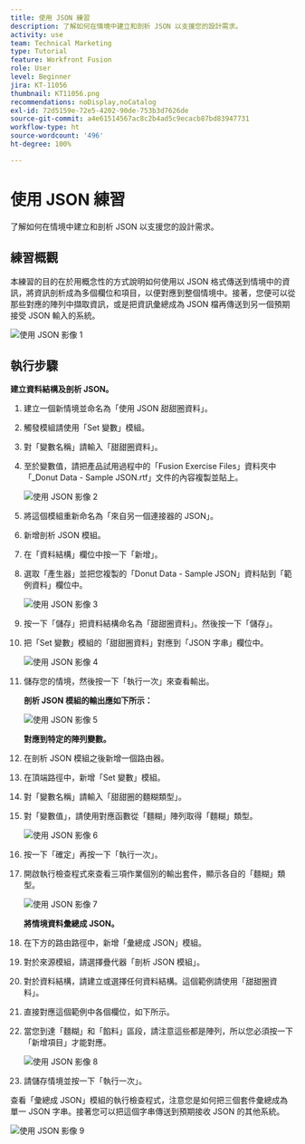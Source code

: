```yaml
---
title: 使用 JSON 練習
description: 了解如何在情境中建立和剖析 JSON 以支援您的設計需求。
activity: use
team: Technical Marketing
type: Tutorial
feature: Workfront Fusion
role: User
level: Beginner
jira: KT-11056
thumbnail: KT11056.png
recommendations: noDisplay,noCatalog
exl-id: 72d5159e-72e5-4202-90de-753b3d7626de
source-git-commit: a4e61514567ac8c2b4ad5c9ecacb87bd83947731
workflow-type: ht
source-wordcount: '496'
ht-degree: 100%

---
```


# 使用 JSON 練習

了解如何在情境中建立和剖析 JSON 以支援您的設計需求。

## 練習概觀

本練習的目的在於用概念性的方式說明如何使用以 JSON 格式傳送到情境中的資訊，將資訊剖析成為多個欄位和項目，以便對應到整個情境中。接著，您便可以從那些對應的陣列中擷取資訊，或是把資訊彙總成為 JSON 檔再傳送到另一個預期接受 JSON 輸入的系統。

![使用 JSON 影像 1](../12-exercises/assets/working-with-json-walkthrough-1.png)

## 執行步驟

**建立資料結構及剖析 JSON。**

1. 建立一個新情境並命名為「使用 JSON 甜甜圈資料」。
1. 觸發模組請使用「Set 變數」模組。
1. 對「變數名稱」請輸入「甜甜圈資料」。
1. 至於變數值，請把產品試用過程中的「Fusion Exercise Files」資料夾中「_Donut Data - Sample JSON.rtf」文件的內容複製並貼上。

   ![使用 JSON 影像 2](../12-exercises/assets/working-with-json-walkthrough-2.png)

1. 將這個模組重新命名為「來自另一個連接器的 JSON」。
1. 新增剖析 JSON 模組。
1. 在「資料結構」欄位中按一下「新增」。
1. 選取「產生器」並把您複製的「Donut Data - Sample JSON」資料貼到「範例資料」欄位中。

   ![使用 JSON 影像 3](../12-exercises/assets/working-with-json-walkthrough-3.png)

1. 按一下「儲存」把資料結構命名為「甜甜圈資料」。然後按一下「儲存」。
1. 把「Set 變數」模組的「甜甜圈資料」對應到「JSON 字串」欄位中。

   ![使用 JSON 影像 4](../12-exercises/assets/working-with-json-walkthrough-4.png)

1. 儲存您的情境，然後按一下「執行一次」來查看輸出。

   **剖析 JSON 模組的輸出應如下所示：**

   ![使用 JSON 影像 5](../12-exercises/assets/working-with-json-walkthrough-5.png)

   **對應到特定的陣列變數。**

1. 在剖析 JSON 模組之後新增一個路由器。
1. 在頂端路徑中，新增「Set 變數」模組。
1. 對「變數名稱」請輸入「甜甜圈的麵糊類型」。
1. 對「變數值」，請使用對應函數從「麵糊」陣列取得「麵糊」類型。

   ![使用 JSON 影像 6](../12-exercises/assets/working-with-json-walkthrough-6.png)

1. 按一下「確定」再按一下「執行一次」。
1. 開啟執行檢查程式來查看三項作業個別的輸出套件，顯示各自的「麵糊」類型。

   ![使用 JSON 影像 7](../12-exercises/assets/working-with-json-walkthrough-7.png)

   **將情境資料彙總成 JSON。**

1. 在下方的路由路徑中，新增「彙總成 JSON」模組。
1. 對於來源模組，請選擇疊代器「剖析 JSON 模組」。
1. 對於資料結構，請建立或選擇任何資料結構。這個範例請使用「甜甜圈資料」。
1. 直接對應這個範例中各個欄位，如下所示。
1. 當您到達「麵糊」和「餡料」區段，請注意這些都是陣列，所以您必須按一下「新增項目」才能對應。

   ![使用 JSON 影像 8](../12-exercises/assets/working-with-json-walkthrough-8.png)

1. 請儲存情境並按一下「執行一次」。

查看「彙總成 JSON」模組的執行檢查程式，注意您是如何把三個套件彙總成為單一 JSON 字串。接著您可以把這個字串傳送到預期接收 JSON 的其他系統。

![使用 JSON 影像 9](../12-exercises/assets/working-with-json-walkthrough-9.png)
